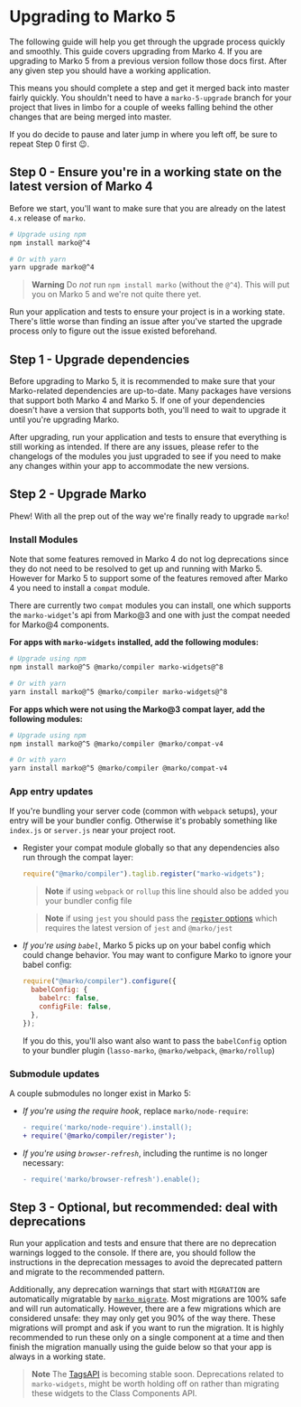 # Upgrading to Marko 5

The following guide will help you get through the upgrade process quickly and smoothly. This guide covers upgrading from Marko 4. If you are upgrading to Marko 5 from a previous version follow those docs first. After any given step you should have a working application.

This means you should complete a step and get it merged back into master fairly quickly. You shouldn't need to have a `marko-5-upgrade` branch for your project that lives in limbo for a couple of weeks falling behind the other changes that are being merged into master.

If you do decide to pause and later jump in where you left off, be sure to repeat Step 0 first 😉.

## Step 0 - Ensure you're in a working state on the latest version of Marko 4

Before we start, you'll want to make sure that you are already on the latest `4.x` release of `marko`.

```bash
# Upgrade using npm
npm install marko@^4

# Or with yarn
yarn upgrade marko@^4
```

> **Warning**
> Do _not_ run `npm install marko` (without the `@^4`). This will put you on Marko 5 and we're not quite there yet.

Run your application and tests to ensure your project is in a working state. There's little worse than finding an issue after you've started the upgrade process only to figure out the issue existed beforehand.

## Step 1 - Upgrade dependencies

Before upgrading to Marko 5, it is recommended to make sure that your Marko-related dependencies are up-to-date. Many packages have versions that support both Marko 4 and Marko 5. If one of your dependencies doesn't have a version that supports both, you'll need to wait to upgrade it until you're upgrading Marko.

After upgrading, run your application and tests to ensure that everything is still working as intended. If there are any issues, please refer to the changelogs of the modules you just upgraded to see if you need to make any changes within your app to accommodate the new versions.

## Step 2 - Upgrade Marko

Phew! With all the prep out of the way we're finally ready to upgrade `marko`!

### Install Modules

Note that some features removed in Marko 4 do not log deprecations since they do not need to be resolved to get up and running with Marko 5. However for Marko 5 to support some of the features removed after Marko 4 you need to install a `compat` module.

There are currently two `compat` modules you can install, one which supports the `marko-widget`'s api from Marko@3 and one with just the compat needed for Marko@4 components.

**For apps with `marko-widgets` installed, add the following modules:**

```bash
# Upgrade using npm
npm install marko@^5 @marko/compiler marko-widgets@^8

# Or with yarn
yarn install marko@^5 @marko/compiler marko-widgets@^8
```

**For apps which were not using the Marko@3 compat layer, add the following modules:**

```bash
# Upgrade using npm
npm install marko@^5 @marko/compiler @marko/compat-v4

# Or with yarn
yarn install marko@^5 @marko/compiler @marko/compat-v4
```

### App entry updates

If you're bundling your server code (common with `webpack` setups), your entry will be your bundler config.
Otherwise it's probably something like `index.js` or `server.js` near your project root.

- Register your compat module globally so that any dependencies also run through the compat layer:

  ```js
  require("@marko/compiler").taglib.register("marko-widgets");
  ```

  > **Note**
  > if using `webpack` or `rollup` this line should also be added you your bundler config file

  > **Note**
  > if using `jest` you should pass the [`register` options](https://github.com/marko-js/jest#customizing-the-marko-compiler) which requires the latest version of `jest` and `@marko/jest`

- _If you're using `babel`_, Marko 5 picks up on your babel config which could change behavior. You may want to configure Marko to ignore your babel config:
  ```js
  require("@marko/compiler").configure({
    babelConfig: {
      babelrc: false,
      configFile: false,
    },
  });
  ```
  If you do this, you'll also want also want to pass the `babelConfig` option to your bundler plugin (`lasso-marko`, `@marko/webpack`, `@marko/rollup`)

### Submodule updates

A couple submodules no longer exist in Marko 5:

- _If you're using the require hook_, replace `marko/node-require`:
  ```diff
  - require('marko/node-require').install();
  + require('@marko/compiler/register');
  ```
- _If you're using `browser-refresh`_, including the runtime is no longer necessary:
  ```diff
  - require('marko/browser-refresh').enable();
  ```

## Step 3 - Optional, but recommended: deal with deprecations

Run your application and tests and ensure that there are no deprecation warnings logged to the console. If there are, you should follow the instructions in the deprecation messages to avoid the deprecated pattern and migrate to the recommended pattern.

Additionally, any deprecation warnings that start with `MIGRATION` are automatically migratable by [`marko migrate`](https://github.com/marko-js/cli/blob/master/packages/migrate/README.md). Most migrations are 100% safe and will run automatically. However, there are a few migrations which are considered unsafe: they may only get you 90% of the way there. These migrations will prompt and ask if you want to run the migration. It is highly recommended to run these only on a single component at a time and then finish the migration manually using the guide below so that your app is always in a working state.

> **Note**
> The [TagsAPI](https://dev.to/ryansolid/introducing-the-marko-tags-api-preview-37o4) is becoming stable soon. Deprecations related to `marko-widgets`, might be worth holding off on rather than migrating these widgets to the Class Components API.
